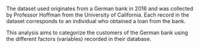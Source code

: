 The dataset used originates from a German bank in 2016 and was collected by Professor Hoffman from the University of California. Each record in the dataset corresponds to an individual who obtained a loan from the bank.

This analysis aims to categorize the customers of the German bank using the different factors (variables) recorded in their database.
